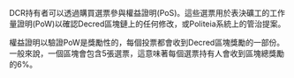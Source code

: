 DCR持有者可以透過購買選票參與權益證明(PoS)。這些選票用於表決礦工的工作量證明(PoW)以確認Decred區塊鏈上的任何修改，或Politeia系統上的管治提案。

權益證明以驗證PoW是獎勵性的，每個投票都會收到Decred區塊獎勵的一部份。一般來說，一個區塊會包含5張選票，這意味著每個選票持有人會收到區塊總獎勵的6%。

